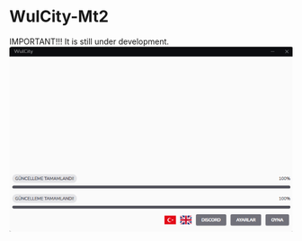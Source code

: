 
# WulCity-Mt2
IMPORTANT!!! It is still under development.
![v0.0.2-screenshot](https://raw.githubusercontent.com/wulcato/WulCity-Mt2/main/screenshots/v0.0.2.png)
